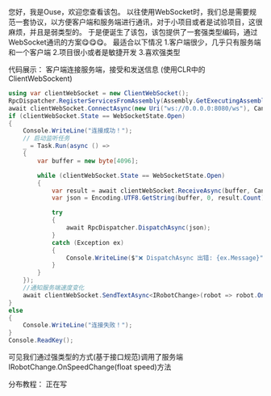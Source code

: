 您好，我是Ouse，欢迎您查看该包。
以往使用WebSocket时，我们总是需要规范一套协议，以方便客户端和服务端进行通讯，对于小项目或者是试验项目，这很麻烦，并且是弱类型的。
于是便诞生了该包，该包提供了一套强类型编码，通过WebSocket通讯的方案😋😋😋。
最适合以下情况
1.客户端很少，几乎只有服务端和一个客户端
2.项目很小或者是敏捷开发
3.喜欢强类型

代码展示：
客户端连接服务端，接受和发送信息  (使用CLR中的ClientWebSockent)
```csharp
using var clientWebSocket = new ClientWebSocket();
RpcDispatcher.RegisterServicesFromAssembly(Assembly.GetExecutingAssembly());
await clientWebSocket.ConnectAsync(new Uri("ws://0.0.0.0:8080/ws"), CancellationToken.None);
if (clientWebSocket.State == WebSocketState.Open)
{
    Console.WriteLine("连接成功！");
    // 启动监听任务
    _ = Task.Run(async () =>
    {
        var buffer = new byte[4096];

        while (clientWebSocket.State == WebSocketState.Open)
        {
            var result = await clientWebSocket.ReceiveAsync(buffer, CancellationToken.None);
            var json = Encoding.UTF8.GetString(buffer, 0, result.Count);

            try
            {
                await RpcDispatcher.DispatchAsync(json);
            }
            catch (Exception ex)
            {
                Console.WriteLine($"❌ DispatchAsync 出错: {ex.Message}");
            }
        }
    });
    //通知服务端速度变化
    await clientWebSocket.SendTextAsync<IRobotChange>(robot => robot.OnSpeedChanged(4));
}
else
{
    Console.WriteLine("连接失败！");
}
Console.ReadKey();
```
可见我们通过强类型的方式(基于接口规范)调用了服务端IRobotChange.OnSpeedChange(float speed)方法

分布教程：
正在写




